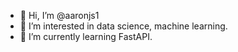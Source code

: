 - 👋 Hi, I’m @aaronjs1
- 👀 I’m interested in data science, machine learning.
- 🌱 I’m currently learning FastAPI.

<!---
aaronjs1/aaronjs1 is a ✨ special ✨ repository because its `README.md` (this file) appears on your GitHub profile.
You can click the Preview link to take a look at your changes.
--->
